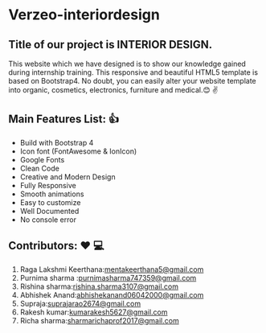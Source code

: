 # Verzeo-interiordesign
## Title of our project is INTERIOR DESIGN.
This website which we have designed is to show our knowledge gained during  internship training.
This responsive and beautiful HTML5 template is based on Bootstrap4. No doubt, you can easily alter your website template into organic, cosmetics, electronics, furniture and medical.:blush: :v:


## Main Features List: :+1:
* Build with Bootstrap 4
* Icon font (FontAwesome & IonIcon)
* Google Fonts
* Clean Code
* Creative and Modern Design
* Fully Responsive
* Smooth animations
* Easy to customize
* Well Documented
* No console error


## Contributors: :heart: :computer:
1. Raga Lakshmi Keerthana:mentakeerthana5@gmail.com
2. Purnima sharma :purnimasharma747359@gmail.com
3. Rishina sharma:rishina.sharma3107@gmail.com
4. Abhishek Anand:abhishekanand06042000@gmail.com
5. Supraja:suprajarao2674@gmail.com
6. Rakesh kumar:kumarakesh5627@gmail.com
7. Richa sharma:sharmarichaprof2017@gmail.com


